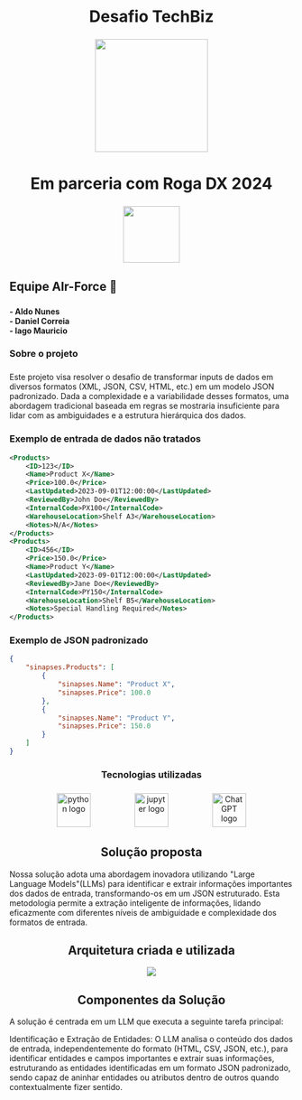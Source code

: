 <h1 align="center">Desafio TechBiz</h1>

###

<div align="center">
  <img height="200" src="https://image.slidesharecdn.com/institucionaltechbizforensedigital-100701092914-phpapp02/85/institucional-techbiz-forense-digital-1-320.jpg?cb=1670119558"  />
</div>

###

<h1 align="center">Em parceria com Roga DX 2024</h1>

###

<div align="center">
  <img height="100" src="https://github.com/user-attachments/assets/bb8d4ffb-df43-4643-8f96-386d841c5548"  />
</div>

###

<h2 align="left">Equipe AIr-Force 🤖</h2>

###

<h4 align="left">- Aldo Nunes<br>- Daniel Correia<br>- Iago Mauricio</h4>

###

<h3 align="left">Sobre o projeto</h3>

###

<p align="left">Este projeto visa resolver o desafio de transformar inputs de dados em diversos formatos (XML, JSON, CSV, HTML, etc.) em um modelo JSON padronizado. Dada a complexidade e a variabilidade desses formatos, uma abordagem tradicional baseada em regras se mostraria insuficiente para lidar com as ambiguidades e a estrutura hierárquica dos dados.</p>

###



###

<h3 align="left">Exemplo de entrada de dados não tratados</h3>

```xml
<Products>
    <ID>123</ID>
    <Name>Product X</Name>
    <Price>100.0</Price>
    <LastUpdated>2023-09-01T12:00:00</LastUpdated>
    <ReviewedBy>John Doe</ReviewedBy>
    <InternalCode>PX100</InternalCode>
    <WarehouseLocation>Shelf A3</WarehouseLocation>
    <Notes>N/A</Notes>
</Products>
<Products>
    <ID>456</ID>
    <Price>150.0</Price>
    <Name>Product Y</Name>
    <LastUpdated>2023-09-01T12:00:00</LastUpdated>
    <ReviewedBy>Jane Doe</ReviewedBy>
    <InternalCode>PY150</InternalCode>
    <WarehouseLocation>Shelf B5</WarehouseLocation>
    <Notes>Special Handling Required</Notes>
</Products>
```



<h3 align="left">Exemplo de JSON padronizado</h3>

```json
{
    "sinapses.Products": [
        {
            "sinapses.Name": "Product X",
            "sinapses.Price": 100.0
        },
        {
            "sinapses.Name": "Product Y",
            "sinapses.Price": 150.0
        }
    ]
}
```

<h3 align="center">Tecnologias utilizadas</h3>

###

<div align="center">
  <img src="https://img.shields.io/badge/Python-3776AB?logo=python&logoColor=white&style=for-the-badge" height="60" alt="python logo"  />
  <img width="70" />
  <img src="https://img.shields.io/badge/Jupyter-F37626?logo=jupyter&logoColor=black&style=for-the-badge" height="60" alt="jupyter logo"  />
  <img width="70" />
  <img src="https://img.shields.io/badge/ChatGPT-74aa9c?logo=openai&logoColor=white" height="60" alt="ChatGPT logo"  />
</div>

###

<h2 align="center">Solução proposta</h2>
<p align="left">Nossa solução adota uma abordagem inovadora utilizando "Large Language Models"(LLMs) para identificar e extrair informações importantes dos dados de entrada, transformando-os em um JSON estruturado. Esta metodologia permite a extração inteligente de informações, lidando eficazmente com diferentes níveis de ambiguidade e complexidade dos formatos de entrada.</p>

###

<h2 align="center">Arquitetura criada e utilizada</h2>

<div align="center">
  <img height="auto" src="https://github.com/user-attachments/assets/066cebf1-573b-4b2c-bc68-f47b1ec2930f"  />
</div>

###

<h2 align="center">Componentes da Solução</h2>
<p align="left">A solução é centrada em um LLM que executa a seguinte tarefa principal:

Identificação e Extração de Entidades: O LLM analisa o conteúdo dos dados de entrada, independentemente do formato (HTML, CSV, JSON, etc.), para identificar entidades e campos importantes e extrair suas informações, estruturando as entidades identificadas em um formato JSON padronizado, sendo capaz de aninhar entidades ou atributos dentro de outros quando contextualmente fizer sentido.</p>
